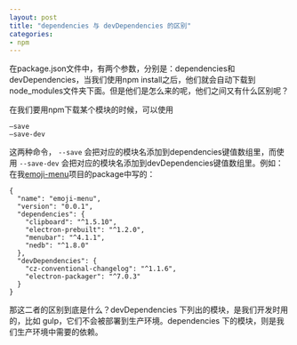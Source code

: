 ```yaml
---
layout: post
title: "dependencies 与 devDependencies 的区别"
categories:
- npm
---
```


在package.json文件中，有两个参数，分别是：dependencies和devDependencies，当我们使用npm install之后，他们就会自动下载到node_modules文件夹下面。但是他们是怎么来的呢，他们之间又有什么区别呢？ 

在我们要用npm下载某个模块的时候，可以使用

```
–save
–save-dev
```
这两种命令， `--save` 会把对应的模块名添加到dependencies键值数组里，而使用 `--save-dev` 会把对应的模块名添加到devDependencies键值数组里。例如：在我[emoji-menu](https://github.com/lazybios/emoji-menu)项目的package中写的：

```
{
  "name": "emoji-menu",
  "version": "0.0.1",
  "dependencies": {
    "clipboard": "^1.5.10",
    "electron-prebuilt": "^1.2.0",
    "menubar": "^4.1.1",
    "nedb": "^1.8.0"
  },
  "devDependencies": {
    "cz-conventional-changelog": "^1.1.6",
    "electron-packager": "^7.0.3"
  }
}
```

那这二者的区别到底是什么？devDependencies 下列出的模块，是我们开发时用的，比如 gulp，它们不会被部署到生产环境。dependencies 下的模块，则是我们生产环境中需要的依赖。